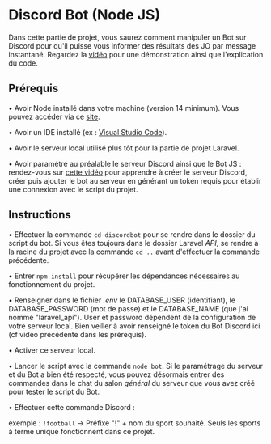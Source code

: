 # Discord Bot (Node JS)

Dans cette partie de projet, vous saurez comment manipuler un Bot sur Discord pour qu'il puisse vous informer des résultats des JO par message instantané.
Regardez la [vidéo](https://www.loom.com/share/d058df26afcc4eab96517219e8d25c91) pour une démonstration ainsi que l'explication du code.

## Prérequis

• Avoir Node installé dans votre machine (version 14 minimum). Vous pouvez accéder via ce [site](https://nodejs.org/en/).

• Avoir un IDE installé (ex : [Visual Studio Code](https://code.visualstudio.com)).

• Avoir le serveur local utilisé plus tôt pour la partie de projet Laravel.

• Avoir paramétré au préalable le serveur Discord ainsi que le Bot JS : rendez-vous sur [cette vidéo](https://www.loom.com/share/b8284fe500f04f039d422fa82be55d6a) pour apprendre à créer le serveur Discord, créer puis ajouter le bot au serveur en générant un token requis pour établir une connexion avec le script du projet.

## Instructions

• Effectuer la commande `cd discordbot` pour se rendre dans le dossier du script du bot. Si vous êtes toujours dans le dossier Laravel *API*, se rendre à la racine du projet avec la commande `cd ..` avant d'effectuer la commande précédente.

• Entrer `npm install` pour récupérer les dépendances nécessaires au fonctionnement du projet.

• Renseigner dans le fichier *.env* le DATABASE_USER (identifiant), le DATABASE_PASSWORD (mot de passe) et le DATABASE_NAME (que j'ai nommé "laravel_api"). User et password dépendent de la configuration de votre serveur local. Bien veiller à avoir renseigné le token du Bot Discord ici (cf vidéo précédente dans les prérequis).

• Activer ce serveur local.

• Lancer le script avec la commande `node bot`. Si le paramétrage du serveur et du Bot a bien été respecté, vous pouvez désormais entrer des commandes dans le chat du salon *général* du serveur que vous avez créé pour tester le script du Bot.

• Effectuer cette commande Discord : 

exemple : `!football` -> Préfixe "!" + nom du sport souhaité. Seuls les sports à terme unique fonctionnent dans ce projet.
